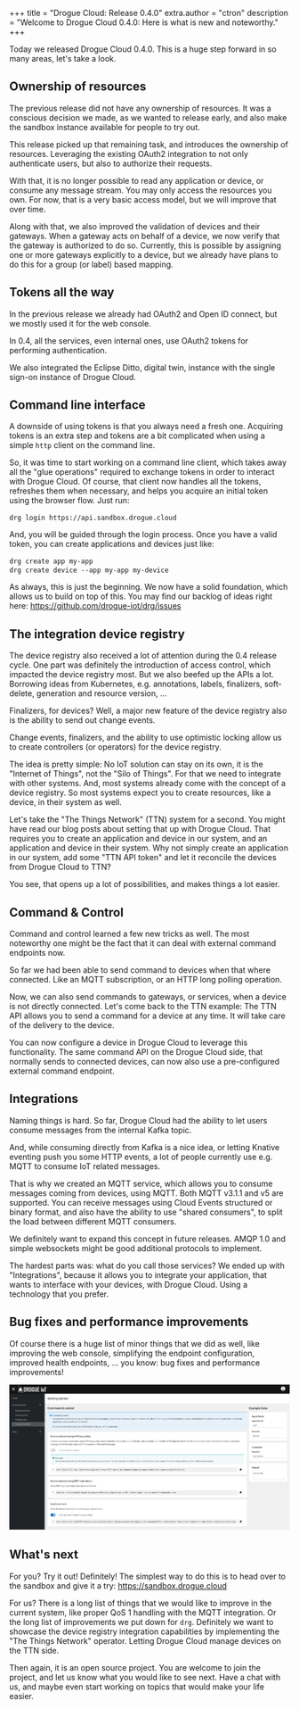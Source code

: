 +++
title = "Drogue Cloud: Release 0.4.0"
extra.author = "ctron"
description = "Welcome to Drogue Cloud 0.4.0: Here is what is new and noteworthy."
+++

Today we released Drogue Cloud 0.4.0. This is a huge step forward in so many areas, let's take a look.

<!-- more -->

## Ownership of resources

The previous release did not have any ownership of resources. It was a conscious decision we made, as we wanted to
release early, and also make the sandbox instance available for people to try out.

This release picked up that remaining task, and introduces the ownership of resources. Leveraging the existing OAuth2
integration to not only authenticate users, but also to authorize their requests.

With that, it is no longer possible to read any application or device, or consume any message stream. You may only
access the resources you own. For now, that is a very basic access model, but we will improve that over time.

Along with that, we also improved the validation of devices and their gateways. When a gateway acts on behalf of a
device, we now verify that the gateway is authorized to do so. Currently, this is possible by assigning one or
more gateways explicitly to a device, but we already have plans to do this for a group (or label) based mapping.

## Tokens all the way

In the previous release we already had OAuth2 and Open ID connect, but we mostly used it for the web console.

In 0.4, all the services, even internal ones, use OAuth2 tokens for performing authentication.

We also integrated the Eclipse Ditto, digital twin, instance with the single sign-on instance of Drogue Cloud.

## Command line interface

A downside of using tokens is that you always need a fresh one. Acquiring tokens is an extra step and tokens
are a bit complicated when using a simple `http` client on the command line. 

So, it was time to start working on a command line client, which takes away all the "glue operations" required to
exchange tokens in order to interact with Drogue Cloud. Of course, that client now handles all the tokens, refreshes
them when necessary, and helps you acquire an initial token using the browser flow. Just run:

~~~
drg login https://api.sandbox.drogue.cloud
~~~

And, you will be guided through the login process. Once you have a valid token, you can create applications and
devices just like:

~~~
drg create app my-app
drg create device --app my-app my-device
~~~

As always, this is just the beginning. We now have a solid foundation, which allows us to build on top of this. You may
find our backlog of ideas right here: https://github.com/drogue-iot/drg/issues

## The integration device registry

The device registry also received a lot of attention during the 0.4 release cycle. One part was definitely the
introduction of access control, which impacted the device registry most. But we also beefed up the APIs a lot.
Borrowing ideas from Kubernetes, e.g. annotations, labels, finalizers, soft-delete, generation and resource version, …

Finalizers, for devices? Well, a major new feature of the device registry also is the ability to send out change events.

Change events, finalizers, and the ability to use optimistic locking allow us to create controllers (or operators) for
the device registry.

The idea is pretty simple: No IoT solution can stay on its own, it is the "Internet of Things", not the
"Silo of Things". For that we need to integrate with other systems. And, most systems already come with the concept of
a device registry. So most systems expect you to create resources, like a device, in their system as well.

Let's take the "The Things Network" (TTN) system for a second. You might have read our blog posts about setting that
up with Drogue Cloud. That requires you to create an application and device in our system, and an application and device
in their system. Why not simply create an application in our system, add some "TTN API token" and let it reconcile
the devices from Drogue Cloud to TTN?

You see, that opens up a lot of possibilities, and makes things a lot easier.

## Command & Control

Command and control learned a few new tricks as well. The most noteworthy one might be the fact that it can deal with
external command endpoints now.

So far we had been able to send command to devices when that where connected. Like an MQTT subscription, or an HTTP long
polling operation.

Now, we can also send commands to gateways, or services, when a device is not directly connected. Let's come back to
the TTN example: The TTN API allows you to send a command for a device at any time. It will take care of the delivery
to the device.

You can now configure a device in Drogue Cloud to leverage this functionality. The same command API on the Drogue Cloud
side, that normally sends to connected devices, can now also use a pre-configured external command endpoint.

## Integrations

Naming things is hard. So far, Drogue Cloud had the ability to let users consume messages from the internal Kafka topic.

And, while consuming directly from Kafka is a nice idea, or letting Knative eventing push you some HTTP events, a lot
of people currently use e.g. MQTT to consume IoT related messages.

That is why we created an MQTT service, which allows you to consume messages coming from devices, using MQTT. Both MQTT v3.1.1 and v5 are supported. You can receive messages using Cloud Events structured or binary format, and also have
the ability to use "shared consumers", to split the load between different MQTT consumers.

We definitely want to expand this concept in future releases. AMQP 1.0 and simple websockets might be good additional
protocols to implement.

The hardest parts was: what do you call those services? We ended up with "Integrations", because it allows you to
integrate your application, that wants to interface with your devices, with Drogue Cloud. Using a technology that you
prefer.

## Bug fixes and performance improvements

Of course there is a huge list of minor things that we did as well, like improving the web console, simplifying the
endpoint configuration, improved health endpoints, … you know: bug fixes and performance improvements!

![Screenshot of improved web console](screenshot.png)

## What's next

For you? Try it out! Definitely! The simplest way to do this is to head over to the sandbox and give it a try:
https://sandbox.drogue.cloud

For us? There is a long list of things that we would like to improve in the current system, like proper QoS 1 handling
with the MQTT integration. Or the long list of improvements we put down for `drg`. Definitely we want to showcase the device registry integration capabilities by implementing the "The Things Network"
operator. Letting Drogue Cloud manage devices on the TTN side.

Then again, it is an open source project. You are welcome to join the project, and let us know what you would like to
see next. Have a chat with us, and maybe even start working on topics that would make your life easier.

